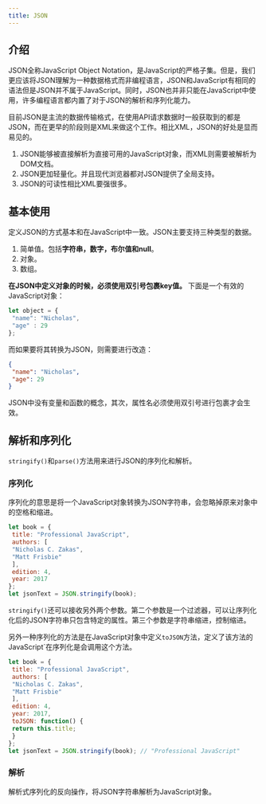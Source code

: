```yaml
---
title: JSON
---
```

## 介绍

JSON全称JavaScript Object Notation，是JavaScript的严格子集。但是，我们更应该将JSON理解为一种数据格式而非编程语言，JSON和JavaScript有相同的语法但是JSON并不属于JavaScript。同时，JSON也并非只能在JavaScript中使用，许多编程语言都内置了对于JSON的解析和序列化能力。

目前JSON是主流的数据传输格式，在使用API请求数据时一般获取到的都是JSON，而在更早的阶段则是XML来做这个工作。相比XML，JSON的好处是显而易见的。

1. JSON能够被直接解析为直接可用的JavaScript对象，而XML则需要被解析为DOM文档。
2. JSON更加轻量化。并且现代浏览器都对JSON提供了全局支持。
3. JSON的可读性相比XML要强很多。

## 基本使用

定义JSON的方式基本和在JavaScript中一致。JSON主要支持三种类型的数据。

1. 简单值。包括**字符串，数字，布尔值和null**。
2. 对象。
3. 数组。

**在JSON中定义对象的时候，必须使用双引号包裹key值。** 下面是一个有效的JavaScript对象：

```js
let object = {
 "name": "Nicholas",
 "age" : 29
}; 

```

而如果要将其转换为JSON，则需要进行改造：

```json
{
 "name": "Nicholas",
 "age": 29
} 
```

JSON中没有变量和函数的概念，其次，属性名必须使用双引号进行包裹才会生效。

## 解析和序列化

`stringify()`和`parse()`方法用来进行JSON的序列化和解析。

### 序列化

序列化的意思是将一个JavaScript对象转换为JSON字符串，会忽略掉原来对象中的空格和缩进。

```js
let book = {
 title: "Professional JavaScript",
 authors: [
 "Nicholas C. Zakas",
 "Matt Frisbie"
 ],
 edition: 4,
 year: 2017
};
let jsonText = JSON.stringify(book);
```

`stringify()`还可以接收另外两个参数。第二个参数是一个过滤器，可以让序列化化后的JSON字符串只包含特定的属性。第三个参数是字符串缩进，控制缩进。

另外一种序列化的方法是在JavaScript对象中定义`toJSON`方法，定义了该方法的JavaScript`在序列化是会调用这个方法。

```js
let book = {
 title: "Professional JavaScript",
 authors: [
 "Nicholas C. Zakas",
 "Matt Frisbie"
 ],
 edition: 4,
 year: 2017,
 toJSON: function() {
 return this.title;
 }
};
let jsonText = JSON.stringify(book); // "Professional JavaScript"
```

### 解析

解析式序列化的反向操作，将JSON字符串解析为JavaScript对象。
